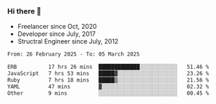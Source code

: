 ### Hi there 👋

- Freelancer since Oct, 2020
- Developer since July, 2017
- Structral Engineer since July, 2012

<!--START_SECTION:waka-->

```txt
From: 26 February 2025 - To: 05 March 2025

ERB          17 hrs 26 mins  █████████████░░░░░░░░░░░░   51.46 %
JavaScript   7 hrs 53 mins   █████▓░░░░░░░░░░░░░░░░░░░   23.26 %
Ruby         7 hrs 18 mins   █████▒░░░░░░░░░░░░░░░░░░░   21.56 %
YAML         47 mins         ▓░░░░░░░░░░░░░░░░░░░░░░░░   02.32 %
Other        9 mins          ░░░░░░░░░░░░░░░░░░░░░░░░░   00.45 %
```

<!--END_SECTION:waka-->
